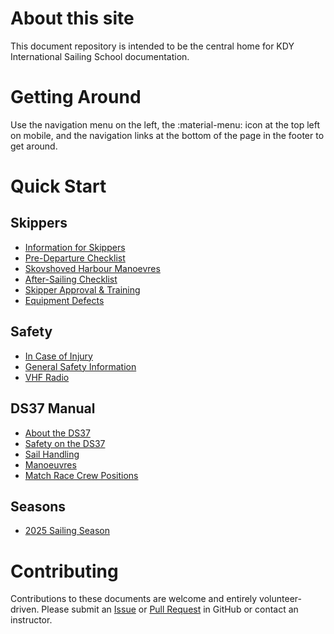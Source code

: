 # About this site

This document repository is intended to be the central home for KDY
International Sailing School documentation.

# Getting Around

Use the navigation menu on the left, the :material-menu: icon at the top left
on mobile, and the navigation links at the bottom of the page in the footer to
get around.

# Quick Start

## Skippers

- [Information for Skippers](skipper-info.md)
- [Pre-Departure Checklist](pre-departure-checklist.md)
- [Skovshoved Harbour Manoevres](skovshoved-manoeuvres.md)
- [After-Sailing Checklist](after-sailing-checklist.md)
- [Skipper Approval & Training](skipper-approval-training.md)
- [Equipment Defects](equipment-defects.md)

## Safety

- [In Case of Injury](in-case-of-injury.md)
- [General Safety Information](kdy-safety.md)
- [VHF Radio](vhf-radio.md)

## DS37 Manual

- [About the DS37](the-ds37.md)
- [Safety on the DS37](ds37-safety.md)
- [Sail Handling](sail-handling.md)
- [Manoeuvres](manoeuvres.md)
- [Match Race Crew Positions](match-race-crew-positions.md)

## Seasons

- [2025 Sailing Season](seasons/2025.md)

# Contributing

Contributions to these documents are welcome and entirely volunteer-driven.
Please submit an [Issue](https://github.com/x123/kdy-iss/issues) or [Pull
Request](https://github.com/x123/kdy-iss/pulls) in GitHub or contact an
instructor.
